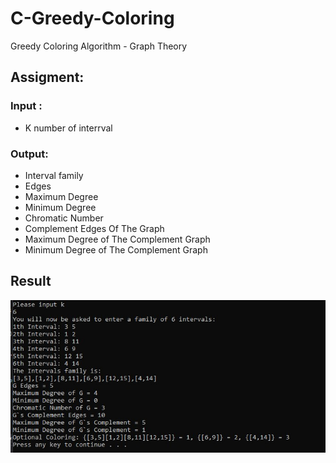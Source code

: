 # C-Greedy-Coloring
 Greedy Coloring Algorithm - Graph Theory

## Assigment:
### Input :
- K number of interrval


### Output: 
- Interval family
- Edges
- Maximum Degree
- Minimum Degree
- Chromatic Number
- Complement Edges Of The Graph
- Maximum Degree of The Complement Graph
- Minimum Degree of The Complement Graph

## Result

 <img src="https://github.com/yonisho52/C-Greedy-Coloring/blob/main/Greedy%20Coloring%20Algorithm/RESULT/RESULT.jpg" width="600" >
